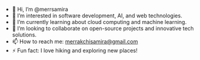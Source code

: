 - 👋 Hi, I’m @merrsamira
- 👀 I’m interested in software development, AI, and web technologies.
- 🌱 I’m currently learning about cloud computing and machine learning.
- 💞️ I’m looking to collaborate on open-source projects and innovative tech solutions.
- 📫 How to reach me: merrakchisamira@gmail.com
- ⚡ Fun fact: I love hiking and exploring new places!


